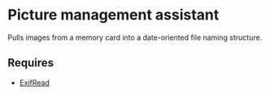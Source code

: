 # Picture management assistant

Pulls images from a memory card into a date-oriented file naming
structure.

## Requires

* [ExifRead](https://pypi.org/project/ExifRead/)
